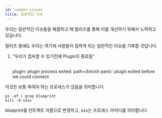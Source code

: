 ```yaml
---
id: common-issues
title: 일반적인 이슈
---
```

우리는 일반적인 이슈들을 해결하고 매 릴리즈를 통해 이를 개선하기 위해서 노력하고 있습니다.

릴리즈 중에도 우리는 여기에 사람들이 접하게 되는 일반적인 이슈를 기록할 것입니다.

1) "우리가 접속할 수 있기전에 Plugin이 종료됨"

    <br />plugin: plugin process exited: path=/bin/sh
    panic: plugin exited before we could connect
    
    

이것은 보통 죽여야 하는 프로세스가 있음을 의미합니다.

    ps -ef | grep blueprint
    kill -9 xxxx 
    

blueprint를 컨트랙트 이름으로 변경하고, xxx는 프로세스 아이디를 의미합니다